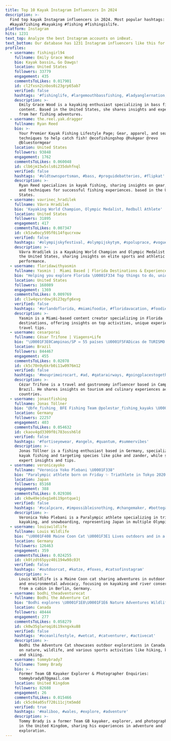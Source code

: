 ```yaml
---
title: Top 10 Kayak Instagram Influencers In 2024
description: >-
  Find top kayak Instagram influencers in 2024. Most popular hashtags:
  #kayakfishing #kayaking #fishing #fishingislife.
platform: Instagram
hits: 1231
text_top: Analyze the best Instagram accounts on inBeat.
text_bottom: Our database has 1231 Instagram influencers like this for you to work with.
profiles:
  - username: fishingirl94
    fullname: Emily Grace Wood
    bio: Kayak bassin… Go Dawgs!
    location: United States
    followers: 33779
    engagement: 435
    commentsToLikes: 0.017901
    id: cl2fxsn2inbos0i23grp65ab7
    verified: false
    hashtags: '#fishinglife, #largemouthbassfishing, #ladyanglernation, #kayakfishing'
    description: >-
      Emily Grace Wood is a kayaking enthusiast specializing in bass fishing
      content. Based in the United States, she shares insights and experiences
      from her fishing adventures.
  - username: the.reel.yak.dragger
    fullname: Ryan Reed
    bio: >-
      Your Premier Kayak Fishing Lifestyle Page; Gear, apparel, and seasonal
      techniques to help catch fish! @ecofishingshop @hukgear @revo
      @bluestormgear
    location: United States
    followers: 93848
    engagement: 1762
    commentsToLikes: 0.060048
    id: clb6jm15w5sls0i235dohfnql
    verified: false
    hashtags: '#oldtownsportsman, #bass, #proguidebatteries, #flipkat'
    description: >-
      Ryan Reed specializes in kayak fishing, sharing insights on gear, apparel,
      and techniques for successful fishing experiences. based in the United
      States.
  - username: vavrinec_hradilek
    fullname: Vávra Hradilek
    bio: 'Kayaking World Champion, Olympic Medalist, Redbull Athlete'
    location: United States
    followers: 31895
    engagement: 417
    commentsToLikes: 0.007347
    id: ck5zw0ocy595f0i14fqucrxow
    verified: false
    hashtags: '#olympijskyfestival, #olympijskytym, #spoluprace, #voguecs'
    description: >-
      Vávra Hradilek is a Kayaking World Champion and Olympic Medalist based in
      the United States, sharing insights on elite sports and athletic
      performance.
  - username: floridawithyasmin
    fullname: Yasmin |  Miami Based | Florida Destinations & Experiences
    bio: "Helping you explore Florida \U0001F334 Top things to do, unique destinations & more! ✉️ Info@floridawithyasmin.com \U0001F4CDMiami | ⤵️ Book the Night Kayak Tour here"
    location: United States
    followers: 168089
    engagement: 1369
    commentsToLikes: 0.009769
    id: cl1w4qvsrdowj0i23qyfg6xvg
    verified: false
    hashtags: '#orlandoflorida, #miamifoodie, #floridavacation, #foodiesofinstagram'
    description: >-
      Yasmin is a Miami-based content creator specializing in Florida
      destinations, offering insights on top activities, unique experiences, and
      travel tips.
  - username: cesarporai
    fullname: César Trifone | Viagens+Life
    bio: "\U0001F3E0Campinas/SP ↔️ 55 países \U0001F5FADicas de TURISMO e GASTRONOMIA ✈️\U0001F958 \U0001F3C6Melhor Influenciador de Viagens KAYAK YouTube e Descontos\U0001F447 \U0001F4E9 contato@cesarporai.com.br"
    location: Brazil
    followers: 844467
    engagement: 455
    commentsToLikes: 0.02078
    id: ck5c70n9y6krb0i11w0976m12
    verified: false
    hashtags: '#meuprimeirocart, #ad, #qatarairways, #goingplacestogether'
    description: >-
      Cézar Trifone is a travel and gastronomy influencer based in Campinas,
      Brazil. He shares insights on tourism and culinary experiences across 55
      countries.
  - username: jonastfishing
    fullname: Jonas Töllner
    bio: "@bfe_fishing_ BFE Fishing Team @polestar_fishing_kayaks \U0001F1E9\U0001F1EAGermany, Hamburg/Schleswig-Holstein #fish #pike #zander #kayakfishing #fishing\U0001F41F"
    location: Germany
    followers: 22257
    engagement: 403
    commentsToLikes: 0.054632
    id: ckaov4gd3309f0i783ossh6ld
    verified: false
    hashtags: '#fortiseyewear, #angeln, #quantum, #summervibes'
    description: >-
      Jonas Töllner is a fishing enthusiast based in Germany, specializing in
      kayak fishing and targeting species like pike and zander, while sharing
      expert insights and tips.
  - username: veronicayoko
    fullname: "Veronica Yoko Plebani \U0001F338"
    bio: "Paralympic athlete born on Friday ✨ Triathlete in Tokyo 2020 \U0001F949 Kayaker in Rio 2016 Snowboarder in Sochi 2014 @doom_entertainment"
    location: Japan
    followers: 85168
    engagement: 388
    commentsToLikes: 0.029386
    id: ck0w49ejdxg1e0i19pntque1j
    verified: false
    hashtags: '#scalpcare, #impossibleisnothing, #changemaker, #bottegaveneta'
    description: >-
      Veronica Yoko Plebani is a Paralympic athlete specializing in triathlon,
      kayaking, and snowboarding, representing Japan in multiple Olympic events.
  - username: louiswildlife
    fullname: Louis Wildlife
    bio: "\U0001F408 Maine Coon Cat \U0001F3E1 Lives outdoors and in a cabin at a river \U0001F30D kayaking paw patrol for a clean river \U0001F4CDBerlin, Germany, available worldwide"
    location: Germany
    followers: 126463
    engagement: 359
    commentsToLikes: 0.024255
    id: ck0tzdt65pyz40i194w98c03t
    verified: false
    hashtags: '#outdoorcat, #katze, #foxes, #catsofinstagram'
    description: >-
      Louis Wildlife is a Maine Coon cat sharing adventures in outdoor living
      and environmental advocacy, focusing on kayaking and river conservation
      from a cabin in Berlin, Germany.
  - username: bodhi_theadventurecat
    fullname: Bodhi the Adventure Cat
    bio: "Bodhi explores \U0001F1E8\U0001F1E6 Nature Adventures Wildlife Sports Hike Kayak Bike Swim Paddleboard Crag cat Catskier Maine Coon 08/01/18 Bugaboo\U0001F30800-18❤️"
    location: Canada
    followers: 40444
    engagement: 277
    commentsToLikes: 0.058279
    id: ck0w35glwroqi0i19xngxku88
    verified: false
    hashtags: '#oceanlifestyle, #wetcat, #catventurer, #activecat'
    description: >-
      Bodhi the Adventure Cat showcases outdoor explorations in Canada, focusing
      on nature, wildlife, and various sports activities like hiking, kayaking,
      and skiing.
  - username: tommybrady7
    fullname: Tommy Brady
    bio: >-
      Former Team GB Kayaker Explorer & Photographer Enquiries:
      tommybrady07@gmail.com
    location: United Kingdom
    followers: 82688
    engagement: 26
    commentsToLikes: 0.015466
    id: ck5c04a05sf720i11cjtm5mdd
    verified: true
    hashtags: '#maliboo, #wales, #explore, #adventure'
    description: >-
      Tommy Brady is a former Team GB kayaker, explorer, and photographer based
      in the United Kingdom, sharing his experiences in adventure and
      exploration.
---
```



